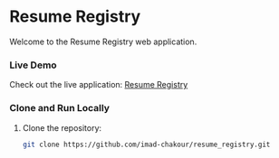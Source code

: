 # Resume Registry

Welcome to the Resume Registry web application. 

### Live Demo
Check out the live application: [Resume Registry](https://imad-chakour.github.io/resume_registry/)

### Clone and Run Locally
1. Clone the repository:
   ```bash
   git clone https://github.com/imad-chakour/resume_registry.git
